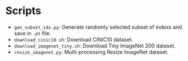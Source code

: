 # Scripts

* `gen_subset_idx.py`: Generate randomly selected subset of indexs and save in `.pt` file.
* `download_cinic10.sh`: Download CINIC10 dataset.
* `download_imagenet_tiny.sh`: Download Tiny ImageNet 200 dataset.
* `resize_imagenet.py`: Multi-processing Resize ImageNet dataset.
